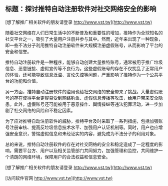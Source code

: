 ## **标题：探讨推特自动注册软件对社交网络安全的影响**

[想了解推广相关软件的朋友请登录 http://www.vst.tw](http://www.vst.tw)

随着社交网络在人们日常生活中的不断普及和重要性的增加，推特作为全球知名的社交平台之一，吸引了大量用户注册并参与其中。然而，近年来出现了一种现象，即一些不法分子利用推特自动注册软件来大规模注册虚假账号，从而影响了平台的安全和信誉。

推特自动注册软件是一种程序，能够自动创建大量推特账号，通常被用于推广垃圾信息、恶意链接、虚假宣传等不良行为。这些虚假账号的存在不仅扰乱了正常用户的体验，还可能导致信息泛滥、言论失控等问题，严重影响了推特作为一个公共平台的功能和价值。

另一方面，推特自动注册软件的滥用也给社交网络的安全带来了挑战。大量虚假账号的存在使得平台更容易受到网络钓鱼、虚假信息传播等攻击，给用户带来安全隐患。此外，虚假账号还可能被用于恶意操作、舆情操纵等违法犯罪活动，进一步加剧了社交网络的风险和不稳定因素。

为了应对推特自动注册软件的威胁，推特平台及时采取了一系列措施，包括加强账号注册审核、提高反垃圾信息技术水平、加强用户认证机制等。同时，用户也应增强安全意识，警惕虚假信息和未经证实的内容，避免成为不法分子的利用对象。

总的来说，推特自动注册软件的存在对社交网络的安全和稳定造成了一定程度的影响，需要平台方、用户以及相关监管部门共同努力，加强管理和监控，共同维护一个清朗的网络环境，保障用户的合法权益和信息安全。

[想了解推广相关软件的朋友请登录 http://www.vst.tw](http://www.vst.tw)


[访问软件官网 http://www.vst.tw](http://www.vst.tw)
